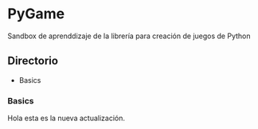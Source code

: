 # PyGame
Sandbox de aprenddizaje de la librería para creación de juegos de Python

## Directorio

* Basics


### Basics
 
Hola esta es la nueva actualización.
